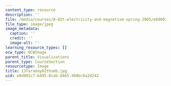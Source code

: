 ```yaml
---
content_type: resource
description: ''
file: /media/courses/8-02t-electricity-and-magnetism-spring-2005/e0d002c7b4950cabd465408bc6a2d242_13faraday02thumb.jpg
file_type: image/jpeg
image_metadata:
  caption: ''
  credit: ''
  image-alt: ''
learning_resource_types: []
ocw_type: OCWImage
parent_title: Visualizations
parent_type: CourseSection
resourcetype: Image
title: 13faraday02thumb.jpg
uid: e0d002c7-b495-0cab-d465-408bc6a2d242
---
```


